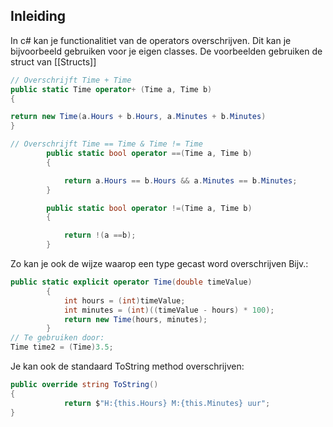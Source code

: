 ## Inleiding

In c# kan je functionalitiet van de operators overschrijven.
Dit kan je bijvoorbeeld gebruiken voor je eigen classes.
De voorbeelden gebruiken de struct van [[Structs]]
```c#
// Overschrijft Time + Time
public static Time operator+ (Time a, Time b)
{

return new Time(a.Hours + b.Hours, a.Minutes + b.Minutes)
}
```

```c#
// Overschrijft Time == Time & Time != Time
        public static bool operator ==(Time a, Time b)
        {

            return a.Hours == b.Hours && a.Minutes == b.Minutes;
        }

        public static bool operator !=(Time a, Time b)
        {

            return !(a ==b);
        }
```

Zo kan je ook de wijze waarop een type gecast word overschrijven
Bijv.:

```c#
public static explicit operator Time(double timeValue)
        {
            int hours = (int)timeValue;
            int minutes = (int)((timeValue - hours) * 100);
            return new Time(hours, minutes);        
        }
// Te gebruiken door:
Time time2 = (Time)3.5;
```


Je kan ook de standaard ToString method overschrijven:

```c#
public override string ToString()
{
            return $"H:{this.Hours} M:{this.Minutes} uur";
}
```